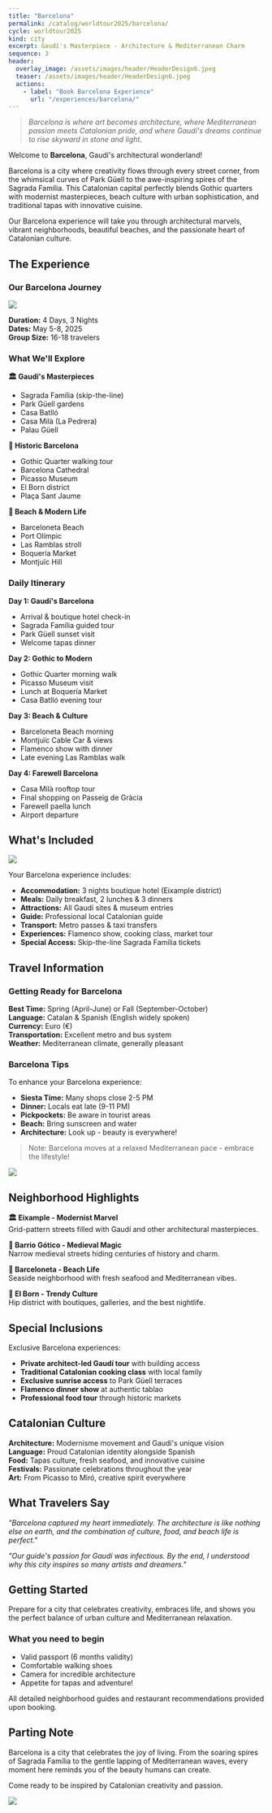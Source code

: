 ```yaml
---
title: "Barcelona" 
permalink: /catalog/worldtour2025/barcelona/
cycle: worldtour2025
kind: city
excerpt: Gaudí's Masterpiece - Architecture & Mediterranean Charm
sequence: 3
header:
  overlay_image: /assets/images/header/HeaderDesign6.jpeg
  teaser: /assets/images/header/HeaderDesign6.jpeg
  actions:
    - label: "Book Barcelona Experience"
      url: "/experiences/barcelona/"
---
```


>*Barcelona is where art becomes architecture, where Mediterranean passion meets Catalonian pride, and where Gaudí's dreams continue to rise skyward in stone and light.*

Welcome to **Barcelona**, Gaudí's architectural wonderland!

Barcelona is a city where creativity flows through every street corner, from the whimsical curves of Park Güell to the awe-inspiring spires of the Sagrada Família. This Catalonian capital perfectly blends Gothic quarters with modernist masterpieces, beach culture with urban sophistication, and traditional tapas with innovative cuisine.

Our Barcelona experience will take you through architectural marvels, vibrant neighborhoods, beautiful beaches, and the passionate heart of Catalonian culture.

## The Experience

### Our Barcelona Journey

![](/assets/images/header/HeaderDesign3.jpeg)

**Duration:** 4 Days, 3 Nights  
**Dates:** May 5-8, 2025  
**Group Size:** 16-18 travelers

### What We'll Explore

**🏛️ Gaudí's Masterpieces**
- Sagrada Família (skip-the-line)
- Park Güell gardens
- Casa Batlló
- Casa Milà (La Pedrera)
- Palau Güell

**🏰 Historic Barcelona**
- Gothic Quarter walking tour
- Barcelona Cathedral
- Picasso Museum
- El Born district
- Plaça Sant Jaume

**🌊 Beach & Modern Life**
- Barceloneta Beach
- Port Olímpic
- Las Ramblas stroll
- Boquería Market
- Montjuïc Hill

### Daily Itinerary

**Day 1: Gaudí's Barcelona**
- Arrival & boutique hotel check-in
- Sagrada Família guided tour
- Park Güell sunset visit
- Welcome tapas dinner

**Day 2: Gothic to Modern**
- Gothic Quarter morning walk
- Picasso Museum visit
- Lunch at Boquería Market
- Casa Batlló evening tour

**Day 3: Beach & Culture**
- Barceloneta Beach morning
- Montjuïc Cable Car & views
- Flamenco show with dinner
- Late evening Las Ramblas walk

**Day 4: Farewell Barcelona**
- Casa Milà rooftop tour
- Final shopping on Passeig de Gràcia
- Farewell paella lunch
- Airport departure

## What's Included

![](/assets/images/Session.png)

Your Barcelona experience includes:

- **Accommodation:** 3 nights boutique hotel (Eixample district)
- **Meals:** Daily breakfast, 2 lunches & 3 dinners
- **Attractions:** All Gaudí sites & museum entries
- **Guide:** Professional local Catalonian guide
- **Transport:** Metro passes & taxi transfers
- **Experiences:** Flamenco show, cooking class, market tour
- **Special Access:** Skip-the-line Sagrada Família tickets

## Travel Information

### Getting Ready for Barcelona

**Best Time:** Spring (April-June) or Fall (September-October)  
**Language:** Catalan & Spanish (English widely spoken)  
**Currency:** Euro (€)  
**Transportation:** Excellent metro and bus system  
**Weather:** Mediterranean climate, generally pleasant

### Barcelona Tips

To enhance your Barcelona experience:

- **Siesta Time:** Many shops close 2-5 PM
- **Dinner:** Locals eat late (9-11 PM)
- **Pickpockets:** Be aware in tourist areas
- **Beach:** Bring sunscreen and water
- **Architecture:** Look up - beauty is everywhere!

> Note: Barcelona moves at a relaxed Mediterranean pace - embrace the lifestyle!

![](/assets/images/Lab.png)

## Neighborhood Highlights

**🏛️ Eixample - Modernist Marvel**  
Grid-pattern streets filled with Gaudí and other architectural masterpieces.

**🏰 Barrio Gótico - Medieval Magic**  
Narrow medieval streets hiding centuries of history and charm.

**🌊 Barceloneta - Beach Life**  
Seaside neighborhood with fresh seafood and Mediterranean vibes.

**🎨 El Born - Trendy Culture**  
Hip district with boutiques, galleries, and the best nightlife.

## Special Inclusions

Exclusive Barcelona experiences:

- **Private architect-led Gaudí tour** with building access
- **Traditional Catalonian cooking class** with local family
- **Exclusive sunrise access** to Park Güell terraces
- **Flamenco dinner show** at authentic tablao
- **Professional food tour** through historic markets

## Catalonian Culture

**Architecture:** Modernisme movement and Gaudí's unique vision  
**Language:** Proud Catalonian identity alongside Spanish  
**Food:** Tapas culture, fresh seafood, and innovative cuisine  
**Festivals:** Passionate celebrations throughout the year  
**Art:** From Picasso to Miró, creative spirit everywhere

## What Travelers Say

*"Barcelona captured my heart immediately. The architecture is like nothing else on earth, and the combination of culture, food, and beach life is perfect."*

*"Our guide's passion for Gaudí was infectious. By the end, I understood why this city inspires so many artists and dreamers."*

## Getting Started

Prepare for a city that celebrates creativity, embraces life, and shows you the perfect balance of urban culture and Mediterranean relaxation.

### What you need to begin

- Valid passport (6 months validity)
- Comfortable walking shoes
- Camera for incredible architecture
- Appetite for tapas and adventure!

All detailed neighborhood guides and restaurant recommendations provided upon booking.

## Parting Note

Barcelona is a city that celebrates the joy of living. From the soaring spires of Sagrada Família to the gentle lapping of Mediterranean waves, every moment here reminds you of the beauty humans can create.

Come ready to be inspired by Catalonian creativity and passion.

![](/assets/images/end.jpeg)
